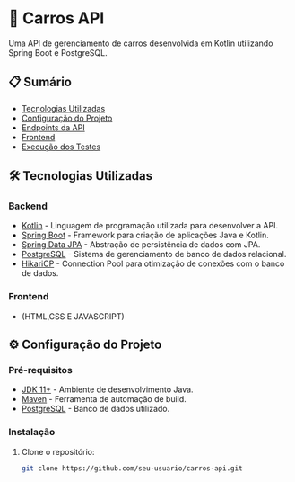 # 🚗 Carros API

Uma API de gerenciamento de carros desenvolvida em Kotlin utilizando Spring Boot e PostgreSQL.

## 📋 Sumário

- [Tecnologias Utilizadas](#tecnologias-utilizadas)
- [Configuração do Projeto](#configuração-do-projeto)
- [Endpoints da API](#endpoints-da-api)
- [Frontend](#frontend)
- [Execução dos Testes](#execução-dos-testes)

## 🛠️ Tecnologias Utilizadas

### Backend

- [Kotlin](https://kotlinlang.org/) - Linguagem de programação utilizada para desenvolver a API.
- [Spring Boot](https://spring.io/projects/spring-boot) - Framework para criação de aplicações Java e Kotlin.
- [Spring Data JPA](https://spring.io/projects/spring-data-jpa) - Abstração de persistência de dados com JPA.
- [PostgreSQL](https://www.postgresql.org/) - Sistema de gerenciamento de banco de dados relacional.
- [HikariCP](https://github.com/brettwooldridge/HikariCP) - Connection Pool para otimização de conexões com o banco de dados.

### Frontend

- (HTML,CSS E JAVASCRIPT)

## ⚙️ Configuração do Projeto

### Pré-requisitos

- [JDK 11+](https://www.oracle.com/java/technologies/javase-jdk11-downloads.html) - Ambiente de desenvolvimento Java.
- [Maven](https://maven.apache.org/) - Ferramenta de automação de build.
- [PostgreSQL](https://www.postgresql.org/download/) - Banco de dados utilizado.

### Instalação

1. Clone o repositório:

   ```bash
   git clone https://github.com/seu-usuario/carros-api.git
